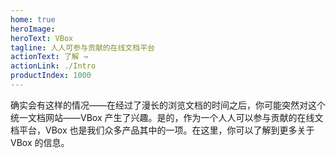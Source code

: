 ```yaml
---
home: true
heroImage:
heroText: VBox
tagline: 人人可参与贡献的在线文档平台
actionText: 了解 →
actionLink: ./Intro
productIndex: 1000
---
```


确实会有这样的情况——在经过了漫长的浏览文档的时间之后，你可能突然对这个统一文档网站——VBox 产生了兴趣。是的，作为一个人人可以参与贡献的在线文档平台，VBox 也是我们众多产品其中的一项。在这里，你可以了解到更多关于 VBox 的信息。
